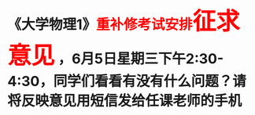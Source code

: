 # 《大学物理1》<font color="red">重补修考试安排</font><font color="red" size="48">征求意见</font> ，6月5日星期三下午2:30-4:30，同学们看看有没有什么问题？请将反映意见用短信发给任课老师的手机









